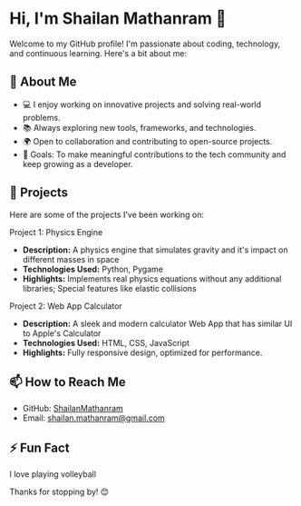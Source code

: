 # Hi, I'm Shailan Mathanram 👋

Welcome to my GitHub profile! I'm passionate about coding, technology, and continuous learning. Here's a bit about me:

## 🌟 About Me
- 💻 I enjoy working on innovative projects and solving real-world problems.
- 📚 Always exploring new tools, frameworks, and technologies.
- 🌍 Open to collaboration and contributing to open-source projects.
- 🎯 Goals: To make meaningful contributions to the tech community and keep growing as a developer.

## 🚀 Projects

Here are some of the projects I've been working on:

Project 1: Physics Engine
- **Description:** A physics engine that simulates gravity and it's impact on different masses in space
- **Technologies Used:** Python, Pygame
- **Highlights:** Implements real physics equations without any additional libraries; Special features like elastic collisions

Project 2: Web App Calculator
- **Description:** A sleek and modern calculator Web App that has similar UI to Apple's Calculator
- **Technologies Used:** HTML, CSS, JavaScript
- **Highlights:** Fully responsive design, optimized for performance.


## 📫 How to Reach Me
- GitHub: [ShailanMathanram](https://github.com/ShailanMathanram)
- Email: shailan.mathanram@gmail.com

## ⚡ Fun Fact
I love playing volleyball

Thanks for stopping by! 😊
